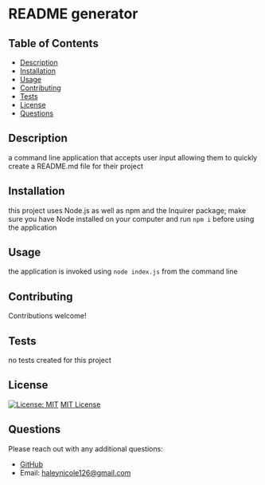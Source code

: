   # README generator

  ## Table of Contents
  - [Description](#description)
  - [Installation](#installation)
  - [Usage](#usage)
  - [Contributing](#contributing)
  - [Tests](#tests)
  - [License](#license)
  - [Questions](#questions)

  ## Description
  a command line application that accepts user input allowing them to quickly create a README.md file for their project

  ## Installation
  this project uses Node.js as well as npm and the Inquirer package; make sure you have Node installed on your computer and run `npm i` before using the application 

  ## Usage
  the application is invoked using `node index.js` from the command line 

  ## Contributing
  Contributions welcome!

  ## Tests
  no tests created for this project

  ## License 

  [![License: MIT](https://img.shields.io/badge/License-MIT-yellow.svg)](https://opensource.org/licenses/MIT)
  [MIT License](https://opensource.org/licenses/MIT)

  ## Questions
  Please reach out with any additional questions: 
  - [GitHub](https://github.com/haleynicole126)
  - Email: haleynicole126@gmail.com
